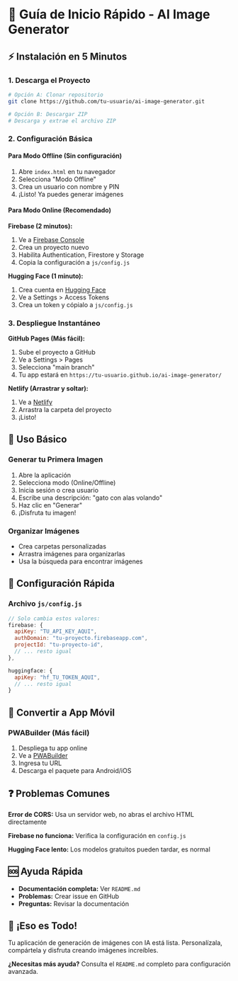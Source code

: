 # 🚀 Guía de Inicio Rápido - AI Image Generator

## ⚡ Instalación en 5 Minutos

### 1. Descarga el Proyecto
```bash
# Opción A: Clonar repositorio
git clone https://github.com/tu-usuario/ai-image-generator.git

# Opción B: Descargar ZIP
# Descarga y extrae el archivo ZIP
```

### 2. Configuración Básica

#### Para Modo Offline (Sin configuración)
1. Abre `index.html` en tu navegador
2. Selecciona "Modo Offline"
3. Crea un usuario con nombre y PIN
4. ¡Listo! Ya puedes generar imágenes

#### Para Modo Online (Recomendado)

**Firebase (2 minutos):**
1. Ve a [Firebase Console](https://console.firebase.google.com/)
2. Crea un proyecto nuevo
3. Habilita Authentication, Firestore y Storage
4. Copia la configuración a `js/config.js`

**Hugging Face (1 minuto):**
1. Crea cuenta en [Hugging Face](https://huggingface.co/)
2. Ve a Settings > Access Tokens
3. Crea un token y cópialo a `js/config.js`

### 3. Despliegue Instantáneo

**GitHub Pages (Más fácil):**
1. Sube el proyecto a GitHub
2. Ve a Settings > Pages
3. Selecciona "main branch"
4. Tu app estará en `https://tu-usuario.github.io/ai-image-generator/`

**Netlify (Arrastrar y soltar):**
1. Ve a [Netlify](https://netlify.com)
2. Arrastra la carpeta del proyecto
3. ¡Listo!

## 🎯 Uso Básico

### Generar tu Primera Imagen
1. Abre la aplicación
2. Selecciona modo (Online/Offline)
3. Inicia sesión o crea usuario
4. Escribe una descripción: "gato con alas volando"
5. Haz clic en "Generar"
6. ¡Disfruta tu imagen!

### Organizar Imágenes
- Crea carpetas personalizadas
- Arrastra imágenes para organizarlas
- Usa la búsqueda para encontrar imágenes

## 🔧 Configuración Rápida

### Archivo `js/config.js`
```javascript
// Solo cambia estos valores:
firebase: {
  apiKey: "TU_API_KEY_AQUI",
  authDomain: "tu-proyecto.firebaseapp.com",
  projectId: "tu-proyecto-id",
  // ... resto igual
},

huggingface: {
  apiKey: "hf_TU_TOKEN_AQUI",
  // ... resto igual
}
```

## 📱 Convertir a App Móvil

### PWABuilder (Más fácil)
1. Despliega tu app online
2. Ve a [PWABuilder](https://www.pwabuilder.com/)
3. Ingresa tu URL
4. Descarga el paquete para Android/iOS

## ❓ Problemas Comunes

**Error de CORS:** Usa un servidor web, no abras el archivo HTML directamente

**Firebase no funciona:** Verifica la configuración en `config.js`

**Hugging Face lento:** Los modelos gratuitos pueden tardar, es normal

## 🆘 Ayuda Rápida

- **Documentación completa:** Ver `README.md`
- **Problemas:** Crear issue en GitHub
- **Preguntas:** Revisar la documentación

## 🎉 ¡Eso es Todo!

Tu aplicación de generación de imágenes con IA está lista. Personalízala, compártela y disfruta creando imágenes increíbles.

**¿Necesitas más ayuda?** Consulta el `README.md` completo para configuración avanzada.

